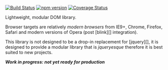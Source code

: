 [![Build Status](https://travis-ci.org/socialally/air.svg)](https://travis-ci.org/socialally/air)
[![npm version](http://img.shields.io/npm/v/air.svg)](https://npmjs.org/package/air)
[![Coverage Status](https://coveralls.io/repos/socialally/air/badge.svg?branch=master&service=github&v=2)](https://coveralls.io/github/socialally/air?branch=master)

Lightweight, modular DOM library.

Browser targets are relatively *modern browsers* from IE9+, Chrome, Firefox, Safari and modern versions of Opera (post [blink][] integration).

This library is not designed to be a drop-in replacement for [jquery][], it is designed to provide a modular library that is *jqueryesque* therefore it is best suited to new projects.

***Work in progress: not yet ready for production***
